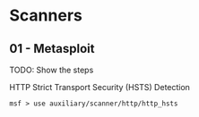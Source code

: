 # Scanners

## 01 - Metasploit

TODO: Show the steps

HTTP Strict Transport Security (HSTS) Detection

```
msf > use auxiliary/scanner/http/http_hsts
```